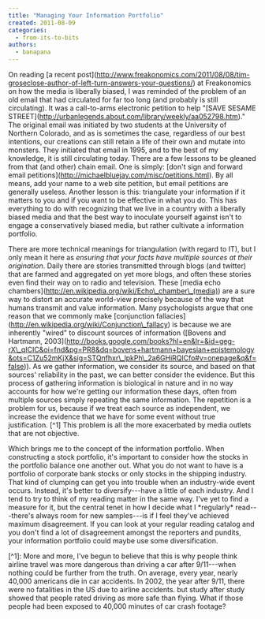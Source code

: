 ```yaml
---
title: "Managing Your Information Portfolio"
created: 2011-08-09
categories: 
  - from-its-to-bits
authors: 
  - banapana
---
```


On reading \[a recent post\](http://www.freakonomics.com/2011/08/08/tim-groseclose-author-of-left-turn-answers-your-questions/) at Freakonomics on how the media is liberally biased, I was reminded of the problem of an old email that had circulated for far too long (and probably is still circulating). It was a call-to-arms electronic petition to help "\[SAVE SESAME STREET\](http://urbanlegends.about.com/library/weekly/aa052798.htm)." The original email was initiated by two students at the University of Northern Colorado, and as is sometimes the case, regardless of our best intentions, our creations can still retain a life of their own and mutate into monsters. They initiated that email in 1995, and to the best of my knowledge, it is still circulating today. There are a few lessons to be gleaned from that (and other) chain email. One is simply: \[don't sign and forward email petitions\](http://michaelbluejay.com/misc/petitions.html). By all means, add your name to a web site petition, but email petitions are generally useless. Another lesson is this: triangulate your information if it matters to you and if you want to be effective in what you do. This has everything to do with recognizing that we live in a country with a liberally biased media and that the best way to inoculate yourself against isn't to engage a conservatively biased media, but rather cultivate a information portfolio.

There are more technical meanings for triangulation (with regard to IT), but I only mean it here as _ensuring that your facts have multiple sources at their origination_. Daily there are stories transmitted through blogs (and twitter) that are farmed and aggregated on yet more blogs, and often these stories even find their way on to radio and television. These \[media echo chambers\](http://en.wikipedia.org/wiki/Echo\_chamber\_(media)) are a sure way to distort an accurate world-view precisely because of the way that humans transmit and value information. Many psychologists argue that one reason that we commonly make \[conjunction fallacies\](http://en.wikipedia.org/wiki/Conjunction\_fallacy) is because we are inherently "wired" to discount sources of information (\[Bovens and Hartmann, 2003\](http://books.google.com/books?hl=en&lr=&id=geg-rX\_qICIC&oi=fnd&pg=PR8&dq=bovens+hartmann+bayesian+epistemology&ots=C1Zu52mKjX&sig=STQnfhxr\_lpkPh\_2a6GHiRQlCfo#v=onepage&q&f=false)). As we gather information, we consider its source, and based on that sources' reliability in the past, we can better consider the evidence. But this process of gathering information is biological in nature and in no way accounts for how we're getting our information these days, often from multiple sources simply repeating the same information. The repetition is a problem for us, because if we treat each source as independent, we increase the evidence that we have for some event without true justification. \[^1\] This problem is all the more exacerbated by media outlets that are not objective.

Which brings me to the concept of the information portfolio. When constructing a stock portfolio, it's important to consider how the stocks in the portfolio balance one another out. What you do not want to have is a portfolio of corporate bank stocks or only stocks in the shipping industry. That kind of clumping can get you into trouble when an industry-wide event occurs. Instead, it's better to diversify---have a little of each industry. And I tend to try to think of my reading matter in the same way. I've yet to find a measure for it, but the central tenet in how I decide what I \*regularly\* read---there's always room for new samples---is if I feel they've achieved maximum disagreement. If you can look at your regular reading catalog and you don't find a lot of disagreement amongst the reporters and pundits, your information portfolio could maybe use some diversification.

\[^1\]: More and more, I've begun to believe that this is why people think airline travel was more dangerous than driving a car after 9/11---when nothing could be further from the truth. On average, every year, nearly 40,000 americans die in car accidents. In 2002, the year after 9/11, there were no fatalities in the US due to airline accidents. but study after study showed that people rated driving as more safe than flying. What if those people had been exposed to 40,000 minutes of car crash footage?

